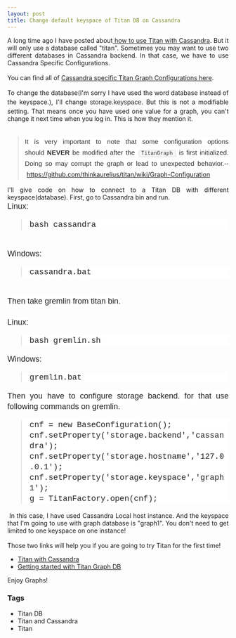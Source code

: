 ```yaml
---
layout: post
title: Change default keyspace of Titan DB on Cassandra
---
```


<div dir="ltr" style="text-align: left;" trbidi="on"><div style="text-align: justify;">A long time ago I have posted about<a href="http://www.dedunu.info/2012/12/titan-with-cassandra.html" target="_blank"> how to use Titan with Cassandra</a>. But it will only use a database called "titan". Sometimes you may want to use two different databases in Cassandra backend. In that case, we have to use Cassandra Specific Configurations.</div><div style="text-align: justify;"><br /></div><div style="text-align: justify;">You can find all of <a href="https://github.com/thinkaurelius/titan/wiki/Using-Cassandra" target="_blank">Cassandra specific Titan Graph Configurations here</a>.</div><div style="text-align: justify;"><br /></div><div style="text-align: justify;">To change the database(I'm sorry I have used the word database instead of the keyspace.), I'll change&nbsp;<span style="background-color: #f8f8f8; color: #333333; font-family: &quot;helvetica&quot; , &quot;arial&quot; , &quot;freesans&quot; , &quot;clean&quot; , sans-serif; font-size: 15px; line-height: 25px;">storage.keyspace.&nbsp;</span>But this is not a modifiable setting. That means once you have used one value for a graph, you can't change it next time when you log in. This is how they mention it.</div><div style="text-align: justify;"><br /></div><blockquote class="tr_bq"><div style="text-align: justify;"><span style="background-color: white; color: #333333; font-family: &quot;helvetica&quot; , &quot;arial&quot; , &quot;freesans&quot; , &quot;clean&quot; , sans-serif; font-size: 15px; line-height: 25px;">It is very important to note that some configuration options should&nbsp;</span><strong style="background-color: white; border: 0px; color: #333333; font-family: Helvetica, arial, freesans, clean, sans-serif; font-size: 15px; line-height: 25px; margin: 0px; padding: 0px;"><span class="caps" style="border: 0px; margin: 0px; padding: 0px;">NEVER</span></strong><span style="background-color: white; color: #333333; font-family: &quot;helvetica&quot; , &quot;arial&quot; , &quot;freesans&quot; , &quot;clean&quot; , sans-serif; font-size: 15px; line-height: 25px;">&nbsp;be modified after the&nbsp;</span><code style="background-color: #f8f8f8; border-bottom-left-radius: 3px; border-bottom-right-radius: 3px; border-top-left-radius: 3px; border-top-right-radius: 3px; border: 1px solid rgb(221, 221, 221); color: #333333; font-family: Consolas, 'Liberation Mono', Courier, monospace; font-size: 12px; margin: 0px 2px; padding: 0px 5px; white-space: nowrap;">TitanGraph</code><span style="background-color: white; color: #333333; font-family: &quot;helvetica&quot; , &quot;arial&quot; , &quot;freesans&quot; , &quot;clean&quot; , sans-serif; font-size: 15px; line-height: 25px;">&nbsp;is first initialized. Doing so may corrupt the graph or lead to unexpected behavior.</span><span style="background-color: white; color: #333333; font-family: &quot;helvetica&quot; , &quot;arial&quot; , &quot;freesans&quot; , &quot;clean&quot; , sans-serif; font-size: 15px; line-height: 25px;">--&nbsp;</span><a href="https://github.com/thinkaurelius/titan/wiki/Graph-Configuration" target="_blank">https://github.com/thinkaurelius/titan/wiki/Graph-Configuration</a></div></blockquote><div style="text-align: justify;">I'll give code on how to connect to a Titan DB with different keyspace(database). First, go to Cassandra bin and run.</div><div style="text-align: justify;"><span style="background-color: white; color: #222222; font-family: &quot;ubuntu&quot; , sans-serif; font-size: 18px; line-height: 24px;">Linux:</span></div><blockquote class="tr_bq" style="background-color: white; color: #222222; font-family: Ubuntu, sans-serif; font-size: 18px; line-height: 24px;"><div style="text-align: justify;"><span style="font-family: &quot;courier new&quot; , &quot;courier&quot; , monospace;">bash cassandra</span></div></blockquote><div style="text-align: justify;"><br style="background-color: white; color: #222222; font-family: Ubuntu, sans-serif; font-size: 18px; line-height: 24px;" /></div><div style="text-align: justify;"><span style="background-color: white; color: #222222; font-family: &quot;ubuntu&quot; , sans-serif; font-size: 18px; line-height: 24px;">Windows:</span></div><blockquote class="tr_bq" style="background-color: white; color: #222222; font-family: Ubuntu, sans-serif; font-size: 18px; line-height: 24px;"><div style="text-align: justify;"><span style="font-family: &quot;courier new&quot; , &quot;courier&quot; , monospace;">cassandra.bat</span></div></blockquote><div style="text-align: justify;"><br style="background-color: white; color: #222222; font-family: Ubuntu, sans-serif; font-size: 18px; line-height: 24px;" /></div><div style="text-align: justify;"><span style="background-color: white; color: #222222; font-family: &quot;ubuntu&quot; , sans-serif; font-size: 18px; line-height: 24px;">Then take gremlin from titan bin.</span></div><div style="text-align: justify;"><br style="background-color: white; color: #222222; font-family: Ubuntu, sans-serif; font-size: 18px; line-height: 24px;" /></div><div style="text-align: justify;"><span style="background-color: white; color: #222222; font-family: &quot;ubuntu&quot; , sans-serif; font-size: 18px; line-height: 24px;">Linux:</span></div><blockquote class="tr_bq" style="background-color: white; color: #222222; font-family: Ubuntu, sans-serif; font-size: 18px; line-height: 24px;"><div style="text-align: justify;"><span style="font-family: &quot;courier new&quot; , &quot;courier&quot; , monospace;">bash gremlin.sh</span></div></blockquote><div style="text-align: justify;"><span style="background-color: white; color: #222222; font-family: &quot;ubuntu&quot; , sans-serif; font-size: 18px; line-height: 24px;">Windows:</span></div><blockquote class="tr_bq" style="background-color: white; color: #222222; font-family: Ubuntu, sans-serif; font-size: 18px; line-height: 24px;"><div style="text-align: justify;"><span style="font-family: &quot;courier new&quot; , &quot;courier&quot; , monospace;">gremlin.bat</span></div></blockquote><div style="text-align: justify;"><span style="background-color: white; color: #222222; font-family: &quot;ubuntu&quot; , sans-serif; font-size: 18px; line-height: 24px;">Then you have to configure storage backend. for that use following commands on gremlin.</span></div><blockquote class="tr_bq" style="background-color: white; color: #222222; font-family: Ubuntu, sans-serif; font-size: 18px; line-height: 24px;"><div style="text-align: justify;"><span style="font-family: &quot;courier new&quot; , &quot;courier&quot; , monospace;">cnf = new BaseConfiguration();</span></div><div style="text-align: justify;"><span style="font-family: &quot;courier new&quot; , &quot;courier&quot; , monospace;">cnf.setProperty('storage.backend','cassandra');</span></div><div style="text-align: justify;"><span style="font-family: &quot;courier new&quot; , &quot;courier&quot; , monospace;">cnf.setProperty('storage.hostname','127.0.0.1');</span></div><div style="text-align: justify;"><span style="font-family: &quot;courier new&quot; , &quot;courier&quot; , monospace;">cnf.setProperty('storage.keyspace','graph1');</span></div><div style="text-align: justify;"><span style="font-family: &quot;courier new&quot; , &quot;courier&quot; , monospace;">g = TitanFactory.open(cnf);</span></div></blockquote><div style="text-align: justify;"><span style="background-color: white; color: #222222; font-family: &quot;ubuntu&quot; , sans-serif; font-size: 18px; line-height: 24px;"></span>&nbsp;In this case, I have used Cassandra Local host instance. And the keyspace that I'm going to use with graph database is "graph1". You don't need to get limited to one keyspace on one instance!</div><div style="text-align: justify;"><br /></div><div style="text-align: justify;">Those two links will help you if you are going to try Titan for the first time!</div><ul style="text-align: left;"><li style="text-align: justify;"><a href="http://www.dedunu.info/2012/12/titan-with-cassandra.html" target="_blank">Titan with Cassandra</a></li><li style="text-align: justify;"><a href="http://www.dedunu.info/2012/12/getting-started-with-titan-graph.html" target="_blank">Getting started with Titan Graph DB</a></li></ul><div style="text-align: justify;">Enjoy Graphs!</div></div>

### Tags

- Titan DB
- Titan and Cassandra
- Titan